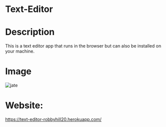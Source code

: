 # Text-Editor

# Description 
This is a text editor app that runs in the browser but can also be installed on your machine. 
# Image
![jate](https://user-images.githubusercontent.com/88348635/157116657-d481b8fb-be3e-47f0-803e-557bc9ddfeb4.jpg)

# Website: 
https://text-editor-robbyhill20.herokuapp.com/
